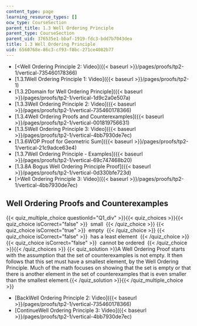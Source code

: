 ```yaml
---
content_type: page
learning_resource_types: []
ocw_type: CourseSection
parent_title: 1.3 Well Ordering Principle
parent_type: CourseSection
parent_uid: 376535e1-bbaf-1919-fdc3-bdd7b7043dea
title: 1.3 Well Ordering Principle
uid: 6560768e-86c3-cf93-f8bc-271ce4082b77
---
```


*   [\<Well Ordering Principle 2: Video]({{< baseurl >}}/pages/proofs/tp2-1/vertical-735460178366)
*   [1.3.1Well Ordering Principle 1: Video]({{< baseurl >}}/pages/proofs/tp2-1)
*   [1.3.2Domain for Well Ordering Principle]({{< baseurl >}}/pages/proofs/tp2-1/vertical-1d9c2a0e507a)
*   [1.3.3Well Ordering Principle 2: Video]({{< baseurl >}}/pages/proofs/tp2-1/vertical-735460178366)
*   [1.3.4Well Ordering Proofs and Counterexamples]({{< baseurl >}}/pages/proofs/tp2-1/vertical-001819756631)
*   [1.3.5Well Ordering Principle 3: Video]({{< baseurl >}}/pages/proofs/tp2-1/vertical-4bb7930de7ec)
*   [1.3.6WOP Proof for Geometric Sum]({{< baseurl >}}/pages/proofs/tp2-1/vertical-21c9adce63e4)
*   [1.3.7Well Ordering Principle - Examples]({{< baseurl >}}/pages/proofs/tp2-1/vertical-69c747468b20)
*   [1.3.8A Bogus Well Ordering Principle Proof]({{< baseurl >}}/pages/proofs/tp2-1/vertical-0d330bfe723d)
*   [\>Well Ordering Principle 3: Video]({{< baseurl >}}/pages/proofs/tp2-1/vertical-4bb7930de7ec)

Well Ordering Proofs and Counterexamples
----------------------------------------

  
{{< quiz_multiple_choice questionId="Q1_div" >}}{{< quiz_choices >}}{{< quiz_choice isCorrect="false" >}}&nbsp; small &nbsp;{{< /quiz_choice >}}
{{< quiz_choice isCorrect="true" >}}&nbsp; empty &nbsp;{{< /quiz_choice >}}
{{< quiz_choice isCorrect="false" >}}&nbsp; has a least element &nbsp;{{< /quiz_choice >}}
{{< quiz_choice isCorrect="false" >}}&nbsp; cannot be ordered &nbsp;{{< /quiz_choice >}}{{< /quiz_choices >}}
{{< quiz_solution >}}A Well Ordering Proof starts with the assumption that the set of counterexamples is not empty. It then follows that this set must have a smallest element, by the Well Ordering Principle. Much of the math focuses on showing that the set is empty or that there is another element in the set of counterexamples that is even smaller than the smallest element.{{< /quiz_solution >}}{{< /quiz_multiple_choice >}}

*   [BackWell Ordering Principle 2: Video]({{< baseurl >}}/pages/proofs/tp2-1/vertical-735460178366)
*   [ContinueWell Ordering Principle 3: Video]({{< baseurl >}}/pages/proofs/tp2-1/vertical-4bb7930de7ec)